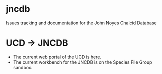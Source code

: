 # jncdb
Issues tracking and documentation for the John Noyes Chalcid Database

# UCD -> JNCDB

* The current web portal of the UCD is [here](http://www.nhm.ac.uk/our-science/data/chalcidoids/database/).
* The current workbench for the JNCDB is on the Species File Group sandbox.
